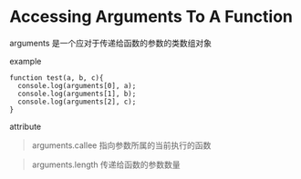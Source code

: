 # Accessing Arguments To A Function

arguments 是一个应对于传递给函数的参数的类数组对象

example
```
function test(a, b, c){
  console.log(arguments[0], a);
  console.log(arguments[1], b);
  console.log(arguments[2], c);
}
```

attribute

> arguments.callee 指向参数所属的当前执行的函数

> arguments.length 传递给函数的参数数量



